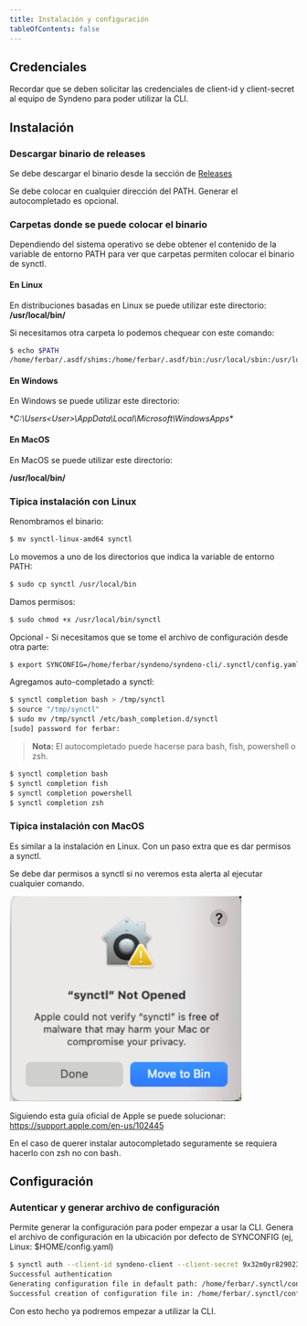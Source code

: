 ```yaml
---
title: Instalación y configuración
tableOfContents: false
---
```


## Credenciales
Recordar que se deben solicitar las credenciales de client-id y client-secret al equipo de Syndeno para poder utilizar la CLI.

## Instalación

### Descargar binario de releases

Se debe descargar el binario desde la sección de [Releases](https://docs.syndeno.cloud/cli/releases/)

Se debe colocar en cualquier dirección del PATH. Generar el autocompletado es opcional.

### Carpetas donde se puede colocar el binario

Dependiendo del sistema operativo se debe obtener el contenido de la variable de entorno PATH para ver que carpetas permiten colocar el binario de synctl.

#### En Linux
En distribuciones basadas en Linux se puede utilizar este directorio:
**/usr/local/bin/**

Si necesitamos otra carpeta lo podemos chequear con este comando:

```bash
$ echo $PATH
/home/ferbar/.asdf/shims:/home/ferbar/.asdf/bin:/usr/local/sbin:/usr/local/bin:/usr/sbin:/usr/bin:/sbin:/bin:/usr/games:/usr/local/games:/snap/bin:/snap/bin:/usr/local/go/bin:/home/ferbar/go/bin:/home/ferbar/Apps/bin
```

#### En Windows
En Windows se puede utilizar este directorio:

**C:\Users\<User>\AppData\Local\Microsoft\WindowsApps\**

#### En MacOS
En MacOS se puede utilizar este directorio:

**/usr/local/bin/**

### Tipica instalación con Linux

Renombramos el binario:

```bash
$ mv synctl-linux-amd64 synctl
```

Lo movemos a uno de los directorios que indica la variable de entorno PATH:

```bash
$ sudo cp synctl /usr/local/bin
```

Damos permisos:

```bash
$ sudo chmod +x /usr/local/bin/synctl
```

Opcional - Si necesitamos que se tome el archivo de configuración desde otra parte:

```bash
$ export SYNCONFIG=/home/ferbar/syndeno/syndeno-cli/.synctl/config.yaml
```

Agregamos auto-completado a synctl:

```bash
$ synctl completion bash > /tmp/synctl
$ source "/tmp/synctl"
$ sudo mv /tmp/synctl /etc/bash_completion.d/synctl
[sudo] password for ferbar:
```

> **Nota:** El autocompletado puede hacerse para bash, fish, powershell o zsh.

```bash
$ synctl completion bash
$ synctl completion fish
$ synctl completion powershell
$ synctl completion zsh
```

### Tipica instalación con MacOS

Es similar a la instalación en Linux. Con un paso extra que es dar permisos a synctl. 

Se debe dar permisos a synctl si no veremos esta alerta al ejecutar cualquier comando.

![texto alternativo](/src/content/docs/img/cli/common-errors/synctl-error-macos-installation.png "título opcional")

Siguiendo esta guía oficial de Apple se puede solucionar: https://support.apple.com/en-us/102445

En el caso de querer instalar autocompletado seguramente se requiera hacerlo con zsh no con bash.

## Configuración

### Autenticar y generar archivo de configuración

Permite generar la configuración para poder empezar a usar la CLI. Genera el archivo de configuración en la ubicación por defecto de SYNCONFIG (ej, Linux: $HOME/config.yaml)

```bash
$ synctl auth --client-id syndeno-client --client-secret 9x32m0yr829023 --realm A-0000000003
Successful authentication
Generating configuration file in default path: /home/ferbar/.synctl/config.yaml
Successful creation of configuration file in: /home/ferbar/.synctl/config.yaml
```

Con esto hecho ya podremos empezar a utilizar la CLI.

